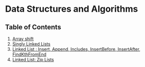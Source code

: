 # Data Structures and Algorithms

## Table of Contents

1. [Array shift](https://github.com/NaamaBarIlan/data-structures-and-algorithms/blob/master/Challenges/ArrayShift/README.md)
2. [Singly Linked Lists](https://github.com/NaamaBarIlan/data-structures-and-algorithms/blob/master/Data-Structures/linked-lists/linked-lists.md)
3. [Linked List : Insert, Append, Includes, InsertBefore, InsertAfter, FindKthFromEnd](https://github.com/NaamaBarIlan/data-structures-and-algorithms/blob/master/Data-Structures/linked-lists/LinkedListLibrary/README.md)
4. [Linked List: Zip Lists](https://github.com/NaamaBarIlan/data-structures-and-algorithms/blob/master/Challenges/Zip/README.md)
